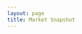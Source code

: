 ```yaml
---
layout: page
title: Market Snapshot
---
```

<meta charset="utf-8">

<head>
  <style>
    @import url(http://fonts.googleapis.com/css?family=Yanone+Kaffeesatz:400,700);

    body {
    font-family: "Yanone Kaffeesatz";
    }
    
    #demo {
    font-family: "Yanone Kaffeesatz";
    font-size:12px;
    }
  
  .axis.top {
    background-image: linear-gradient(top, #fff 0%, rgba(255,255,255,0) 100%);
    background-image: -o-linear-gradient(top, #fff 0%, rgba(255,255,255,0) 100%);
    background-image: -moz-linear-gradient(top, #fff 0%, rgba(255,255,255,0) 100%);
    background-image: -webkit-linear-gradient(top, #fff 0%, rgba(255,255,255,0) 100%);
    background-image: -ms-linear-gradient(top, #fff 0%, rgba(255,255,255,0) 100%);
    top: 0px;
    padding: 0 0 24px 0;
  }
  
  .axis.bottom {
    background-image: linear-gradient(bottom, #fff 0%, rgba(255,255,255,0) 100%);
    background-image: -o-linear-gradient(bottom, #fff 0%, rgba(255,255,255,0) 100%);
    background-image: -moz-linear-gradient(bottom, #fff 0%, rgba(255,255,255,0) 100%);
    background-image: -webkit-linear-gradient(bottom, #fff 0%, rgba(255,255,255,0) 100%);
    background-image: -ms-linear-gradient(bottom, #fff 0%, rgba(255,255,255,0) 100%);
    bottom: 0px;
    padding: 24px 0 0 0;
  }
  
  .horizon {
    border-bottom: solid 1px #000;
    overflow: hidden;
    position: relative;
  }
  
  .horizon {
    border-top: solid 1px #000;
    border-bottom: solid 1px #000;
  }
  
  .horizon + .horizon {
    border-top: none;
  }
  
  .horizon canvas {
    display: block;
  }
  
  .horizon .title,
  .horizon .value {
    bottom: 0;
    line-height: 30px;
    margin: 0 6px;
    position: absolute;
    text-shadow: 0 1px 0 rgba(255,255,255,.5);
    white-space: nowrap;
  }
  
  .horizon .title {
    left: 0;
  }
  
  .horizon .value {
    right: 0;
  }
  
  .line {
    background: #000;
    z-index: 2;
  }
    
  </style>
  
  <script src="//d3js.org/d3.v2.min.js" charset="utf-8"></script>
  <script src="https://square.github.io/cubism/cubism.v1.min.js"></script>
</head>

<div id="demo">
  <script>
    // Create Context
    var context = cubism.context()
        .serverDelay(0) // Collection lag
        .step(24 * 60 * 60 * 1000) // step(60 * 60 * 1000) - sixty minutes per value
        .size(750) // 1420 Number of Observation to parse
        .stop();
        
    alert( 'Bit of patience required...' )
    
    // Add Ruler
    d3.select("#demo").selectAll(".axis")
        .data(["top", "bottom"])
      .enter().append("div")
        .attr("class", function(d) { return d + " axis"; })
        .each(function(d) { d3.select(this).call(context.axis().ticks(12).orient(d)); });
    
    // Add vertical line
    d3.select("#demo").append("div")
        .attr("class", "rule")
        .call(context.rule());
    
    // Plot Horizon Graphs
    d3.select("#demo").selectAll(".horizon")
        .data([ 'DE10YB_EUR', 'UK10YB_GBP', 'USB02Y_USD', 'USB05Y_USD', 'USB10Y_USD', 'USB30Y_USD',
                'AU200_AUD', 'CH20_CHF', 'DE30_EUR', 'EU50_EUR', 'FR40_EUR', 'HK33_HKD', 'SG30_SGD',
                'JP225_USD', 'NAS100_USD', 'NL25_EUR', 'SPX500_USD', 'UK100_GBP', 'US2000_USD', 'US30_USD',
                'BCO_USD', 'CORN_USD','NATGAS_USD', 'SOYBN_USD', 'SUGAR_USD', 'WHEAT_USD', 'WTICO_USD', 
                'XAG_USD', 'XAU_USD','XAU_XAG', 'XCU_USD', 'XPD_USD', 'XPT_USD', 'USD_CAD', 'USD_CHF', 
                'USD_CNH', 'USD_CZK', 'USD_DKK', 'USD_HKD', 'USD_HUF', 'USD_INR', 'USD_JPY', 'USD_MXN',
                'USD_NOK', 'USD_PLN', 'USD_SAR', 'USD_SEK', 'USD_SGD', 'USD_THB', 'USD_TRY', 'USD_ZAR' ].map(stock))
      .enter().insert("div", ".bottom")
        .attr("class", "horizon")
      .call(context.horizon()
        .format(d3.format("+,.2p"))
        .height(25));
    
    // Set Focus on the Ruler / Axis
    context.on("focus", function(i) {
      d3.selectAll(".value").style("right", i == null ? null : context.size() - i + "px");
    });
    
    // Create Metrics by Reading from CSV file
    function stock(name) {
      var format = d3.time.format("%Y-%m-%d");
      return context.metric(function(start, stop, step, callback) {
          d3.csv("/js/cubism/snapshot.csv", function(rows) {
              rows = rows.map(function(d) {
                  return [format.parse(d.Date), +d[name]];
              }).filter(function(d) {
                  return d[1];
              }).reverse();
              var date = rows[0][0],
                  compare = rows[0][1],
                  value = rows[0][1],
                  values = [value];
              rows.forEach(function(d) {
                  while ((date = d3.time.day.offset(date, 1)) < d[0]) values.push(value);
                  values.push(value = (d[1] - compare) / compare);
              });
              callback(null, values.slice(-context.size()));
          });
      }, name);
    }

  </script>
</div>
